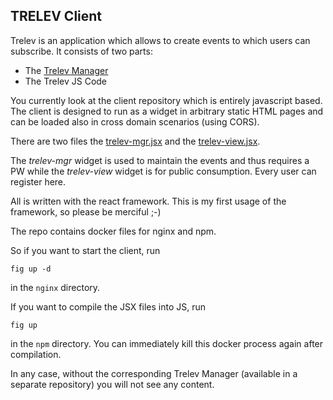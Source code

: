 ## TRELEV Client

Trelev is an application which allows to create events to which users can subscribe.
It consists of two parts:

* The [Trelev Manager](https://github.com/jocsch/trelev-manager)
* The Trelev JS Code

You currently look at the client repository which is entirely javascript based.
The client is designed to run as a widget in arbitrary static HTML pages and can
be loaded also in cross domain scenarios (using CORS).

There are two files the [trelev-mgr.jsx](trelev-client/nginx/content/trelev-mgr.jsx) and the [trelev-view.jsx](trelev-client/nginx/content/trelev-view.jsx).

The *trelev-mgr* widget is used to maintain the events and thus requires a PW while the *trelev-view* widget is 
for public consumption. Every user can register here.

All is written with the react framework. This is my first usage of the framework, so please
be merciful ;-)

The repo contains docker files for nginx and npm.

So if you want to start the client, run

`fig up -d`

in the `nginx` directory.

If you want to compile the JSX files into JS, run

`fig up`

in the `npm` directory. You can immediately kill this docker process again after compilation.

In any case, without the corresponding Trelev Manager (available in a separate repository) you will not see any content.
